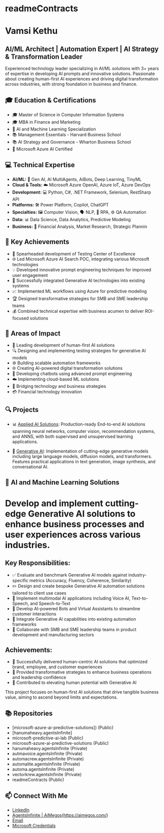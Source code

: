 # readmeContracts

# Vamsi Kethu
## AI/ML Architect | Automation Expert | AI Strategy & Transformation Leader

Experienced technology leader specializing in AI/ML solutions with 3+ years of expertise in developing AI prompts and innovative solutions. Passionate about creating human-first AI experiences and driving digital transformation across industries, with strong foundation in business and finance.

## 🎓 Education & Certifications
- 🎓 Master of Science in Computer Information Systems
- 🎓 MBA in Finance and Marketing
- 📜 AI and Machine Learning Specialization
- 📚 Management Essentials - Harvard Business School
- 📚 AI Strategy and Governance - Wharton Business School
- 🏅 Microsoft Azure AI Certified

## 💻 Technical Expertise
- **AI/ML:** 🤖 Gen AI, AI MultiAgents, AiBots, Deep Learning, TinyML
- **Cloud & Tools:** ☁️ Microsoft Azure OpenAI, Azure IoT, Azure DevOps
- **Development:** 💻 Python, C#, .NET Framework, Selenium, RestSharp API
- **Platforms:** 🛠️ Power Platform, Copilot, ChatGPT
- **Specialties:** 🖼️ Computer Vision, 🗣️ NLP, 🤖 RPA, ⚙️ QA Automation
- **Data:** 📊 Data Science, Data Analytics, Predictive Modeling
- **Business:** 💼 Financial Analysis, Market Research, Strategic Plannin

## 🚀 Key Achievements
- 🌟 Spearheaded development of Testing Center of Excellence
- 🌐 Led Microsoft Azure AI Search POC, integrating various Microsoft technologies
- 💡 Developed innovative prompt engineering techniques for improved user engagement
- 🔗 Successfully integrated Generative AI technologies into existing systems
- 📈 Implemented ML workflows using Azure for predictive modeling
- 🏆 Designed transformative strategies for SMB and SME leadership teams
- 💰 Combined technical expertise with business acumen to deliver ROI-focused solutions

## 🌟 Areas of Impact
- 🤝 Leading development of human-first AI solutions
- 🔍 Designing and implementing testing strategies for generative AI models
- ⚙️ Building scalable automation frameworks
- 🌐 Creating AI-powered digital transformation solutions
- 🤖 Developing chatbots using advanced prompt engineering
- ☁️ Implementing cloud-based ML solutions
- 🌉 Bridging technology and business strategies
- 💳 Financial technology innovation

## 🔍 Projects
- 📊 [Applied AI Solutions][ai-solutions]: Production-ready End-to-end  AI solutions spanning neural networks, computer vision, recommendation systems, and ANNS, with both supervised and unsupervised learning applications.

- 🧠 [Generative AI][genai]: Implementation of cutting-edge generative models including large language models, diffusion models, and transformers. Features practical applications in text generation, image synthesis, and conversational AI.

[ai-solutions]: https://github.com/AgentsInfinite/applied-ai-solutions
[genai]: https://github.com/AgentsInfinite/GenerativeAI

## 🎯 AI and Machine Learning Solutions

# Develop and implement cutting-edge Generative AI solutions to enhance business processes and user experiences across various industries.

## Key Responsibilities:
- ✅ Evaluate and benchmark Generative AI models against industry-specific metrics (Accuracy, Fluency, Coherence, Similarity)
- ✏️ Design and create bespoke Generative AI automation solutions tailored to client use cases
- 🎤 Implement multimodal AI applications including Voice AI, Text-to-Speech, and Speech-to-Text
- 🤖 Develop AI-powered Bots and Virtual Assistants to streamline customer interactions
- 🔄 Integrate Generative AI capabilities into existing automation frameworks
- 🤝 Collaborate with SMB and SME leadership teams in product development and manufacturing sectors

## Achievements:
- 🌟 Successfully delivered human-centric AI solutions that optimized brand, employee, and customer experiences
- 🚀 Provided transformative strategies to enhance business operations and leadership confidence
- 🙌 Contributed to elevating human potential with Generative AI

This project focuses on human-first AI solutions that drive tangible business value, aiming to ascend beyond limits and expectations.


## 📚 Repositories
- [microsoft-azure-ai-predictive-solutions]) (Public)
- [hanumaheavy.agentsInfinite]
- microsoft-predictive-ai-lab (Public)
- microsoft-azure-ai-predictive-solutions (Public)
- hanumaheavy.agentsInfinite (Private)
- autmavoice.agentsInfinite (Private)
- automacrew.agentsInfinite (Private)
- automalite.agentsInfinite (Private)
- automa.agentsInfinite (Private)
- vectorkrew.agentsInfinite (Private)
- readmeContracts (Public)

## 📫 Connect With Me
- [LinkedIn](www.linkedin.com/in/vamsikethu)
- [AgentsInfinite | AiMegos](https://agentsinfinite.com/)(https://aimegos.com/)
- [Email](mailto:)
- [Microsoft Credentials](https://learn.microsoft.com/en-us/users/kethuvamsi-aiml/transcript/v0306i32e25382l)

